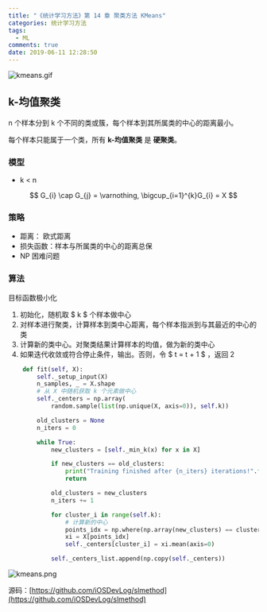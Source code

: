 ```yaml
---
title: "《统计学习方法》第 14 章 聚类方法 KMeans"
categories: 统计学习方法
tags:
  - ML
comments: true
date: 2019-06-11 12:28:50
---
```


![kmeans.gif](https://upload-images.jianshu.io/upload_images/910914-e9d160d0e72ed73f.gif?imageMogr2/auto-orient/strip)

## k-均值聚类

n 个样本分到 k 个不同的类或簇，每个样本到其所属类的中心的距离最小。

每个样本只能属于一个类，所有 **k-均值聚类** 是 **硬聚类**。

### 模型

- k < n

$$
G_{i} \cap G_{j} = \varnothing, \bigcup_{i=1}^{k}G_{i} = X
$$

<!--more-->

### 策略

- 距离： 欧式距离
- 损失函数：样本与所属类的中心的距离总保
- NP 困难问题

### 算法

目标函数极小化

1. 初始化，随机取 $ k $ 个样本做中心
2. 对样本进行聚类，计算样本到类中心距离，每个样本指派到与其最近的中心的类
3. 计算新的类中心。对聚类结果计算样本的均值，做为新的类中心
4. 如果迭代收敛或符合停止条件，输出。否则，令 $ t = t + 1 $ ，返回 2

```python
    def fit(self, X):
        self._setup_input(X)
        n_samples, _ = X.shape
        # 从 X 中随机获取 k 个元素做中心
        self._centers = np.array(
            random.sample(list(np.unique(X, axis=0)), self.k))

        old_clusters = None
        n_iters = 0

        while True:
            new_clusters = [self._min_k(x) for x in X]

            if new_clusters == old_clusters:
                print("Training finished after {n_iters} iterations!".format(n_iters=n_iters))
                return

            old_clusters = new_clusters
            n_iters += 1

            for cluster_i in range(self.k):
                # 计算新的中心
                points_idx = np.where(np.array(new_clusters) == cluster_i)
                xi = X[points_idx]
                self._centers[cluster_i] = xi.mean(axis=0)

            self._centers_list.append(np.copy(self._centers))
```

![kmeans.png](https://upload-images.jianshu.io/upload_images/910914-81db4617eeec7c99.png?imageMogr2/auto-orient/strip%7CimageView2/2/w/1240)

源码：[https://github.com/iOSDevLog/slmethod](https://github.com/iOSDevLog/slmethod)
